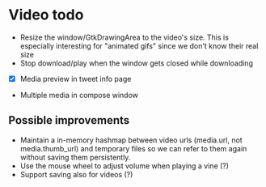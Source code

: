 



# Video todo

 - Resize the window/GtkDrawingArea to the video's size. This
   is especially interesting for "animated gifs" since we don't
   know their real size
 - Stop download/play when the window gets closed while downloading
 - [x] Media preview in tweet info page
 - Multiple media in compose window


## Possible improvements

 - Maintain a in-memory hashmap between video urls (media.url, not media.thumb\_url)
   and temporary files so we can refer to them again without saving them persistently.
 - Use the mouse wheel to adjust volume when playing a vine (?)
 - Support saving also for videos (?)
